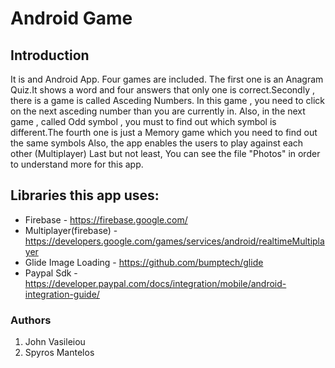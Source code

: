 # Android Game

## Introduction
It is and Android App. Four games are included. The first one is an Anagram Quiz.It shows a word and four answers that only one is correct.Secondly , there is a game is called Asceding Numbers. In this game , you need to click on the next asceding number than you are currently in. Also, in the next game , called Odd symbol , you must to find out which symbol is different.The fourth one is just a Memory game which you need to find out the same symbols
Also, the app enables the users to play against each other (Multiplayer)
Last but not least, You can see the file "Photos" in order to understand more for this app.


## Libraries this app uses:
+ Firebase - https://firebase.google.com/
+ Multiplayer(firebase) - https://developers.google.com/games/services/android/realtimeMultiplayer
+ Glide Image Loading - https://github.com/bumptech/glide
+ Paypal Sdk - https://developer.paypal.com/docs/integration/mobile/android-integration-guide/


### Authors

1. John Vasileiou
2. Spyros Mantelos


